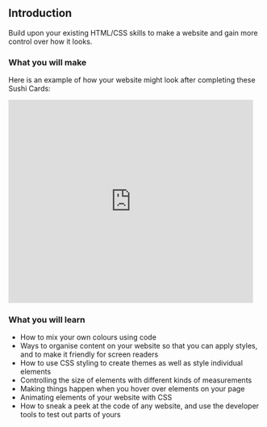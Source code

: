 ## Introduction

Build upon your existing HTML/CSS skills to make a website and gain more control over how it looks.

### What you will make

Here is an example of how your website might look after completing these Sushi Cards:

<div class="scratch-preview">
  <iframe allowtransparency="true" width="485" height="402" src="https://trinket.io/embed/html/9391a81c3b" frameborder="0"></iframe>
</div>

### What you will learn

- How to mix your own colours using code
- Ways to organise content on your website so that you can apply styles, and to make it friendly for screen readers
- How to use CSS styling to create themes as well as style individual elements
- Controlling the size of elements with different kinds of measurements
- Making things happen when you hover over elements on your page
- Animating elements of your website with CSS
- How to sneak a peek at the code of any website, and use the developer tools to test out parts of yours
